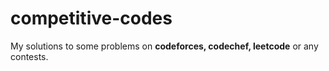 # competitive-codes
My solutions to some problems on **codeforces, codechef, leetcode** or any contests.
